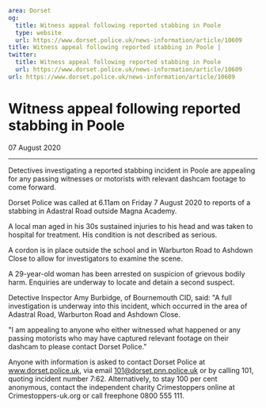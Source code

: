 ```yaml
area: Dorset
og:
  title: Witness appeal following reported stabbing in Poole
  type: website
  url: https://www.dorset.police.uk/news-information/article/10609
title: Witness appeal following reported stabbing in Poole |
twitter:
  title: Witness appeal following reported stabbing in Poole
  url: https://www.dorset.police.uk/news-information/article/10609
url: https://www.dorset.police.uk/news-information/article/10609
```

# Witness appeal following reported stabbing in Poole

07 August 2020

* * *

Detectives investigating a reported stabbing incident in Poole are appealing for any passing witnesses or motorists with relevant dashcam footage to come forward.

Dorset Police was called at 6.11am on Friday 7 August 2020 to reports of a stabbing in Adastral Road outside Magna Academy.

A local man aged in his 30s sustained injuries to his head and was taken to hospital for treatment. His condition is not described as serious.

A cordon is in place outside the school and in Warburton Road to Ashdown Close to allow for investigators to examine the scene.

A 29-year-old woman has been arrested on suspicion of grievous bodily harm. Enquiries are underway to locate and detain a second suspect.

Detective Inspector Amy Burbidge, of Bournemouth CID, said: "A full investigation is underway into this incident, which occurred in the area of Adastral Road, Warburton Road and Ashdown Close.

"I am appealing to anyone who either witnessed what happened or any passing motorists who may have captured relevant footage on their dashcam to please contact Dorset Police."

Anyone with information is asked to contact Dorset Police at www.dorset.police.uk, via email 101@dorset.pnn.police.uk or by calling 101, quoting incident number 7:62. Alternatively, to stay 100 per cent anonymous, contact the independent charity Crimestoppers online at Crimestoppers-uk.org or call freephone 0800 555 111.
